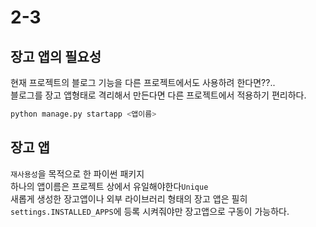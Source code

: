 # 2-3

## 장고 앱의 필요성

현재 프로젝트의 블로그 기능을 다른 프로젝트에서도 사용하려 한다면??..  
블로그를 장고 앱형태로 격리해서 만든다면 다른 프로젝트에서 적용하기 편리하다.

```Python
python manage.py startapp <앱이름>
```  

## 장고 앱
`재사용성`을 목적으로 한 파이썬 패키지  
하나의 앱이름은 프로젝트 상에서 유일해야한다`Unique`  
새롭게 생성한 장고앱이나 외부 라이브러리 형태의 장고 앱은 필히 `settings.INSTALLED_APPS`에 등록 시켜줘야만 장고앱으로 구동이 가능하다.  

